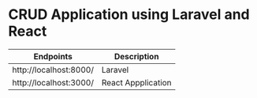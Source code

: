 # CRUD Application using Laravel and React

| Endpoints | Description | 
| --- | --- |
| http://localhost:8000/ | Laravel |
| http://localhost:3000/ | React Appplication |
